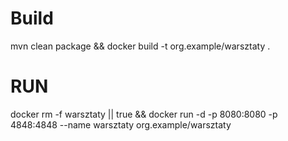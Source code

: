 # Build
mvn clean package && docker build -t org.example/warsztaty .

# RUN

docker rm -f warsztaty || true && docker run -d -p 8080:8080 -p 4848:4848 --name warsztaty org.example/warsztaty 